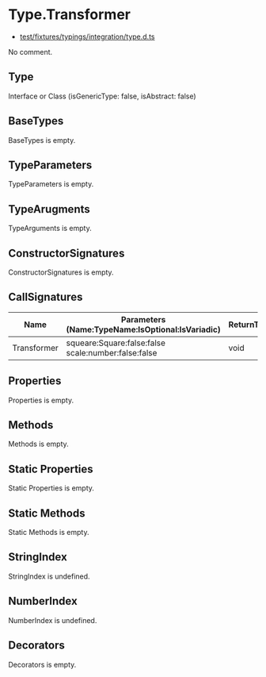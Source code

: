 # Type.Transformer

* [test/fixtures/typings/integration/type.d.ts](/test/fixtures/typings/integration/type.d.ts#L51)

No comment.

## Type

Interface or Class (isGenericType: false, isAbstract: false)

## BaseTypes

BaseTypes is empty.

## TypeParameters

TypeParameters is empty.

## TypeArugments

TypeArguments is empty.

## ConstructorSignatures

ConstructorSignatures is empty.

## CallSignatures

Name|Parameters (Name:TypeName:IsOptional:IsVariadic)|ReturnTypeName|TypePredicate|Comment
---|---|---|---|---
Transformer|squeare:Square:false:false scale:number:false:false |void||

## Properties

Properties is empty.

## Methods

Methods is empty.

## Static Properties

Static Properties is empty.

## Static Methods

Static Methods is empty.

## StringIndex

StringIndex is undefined.

## NumberIndex

NumberIndex is undefined.

## Decorators

Decorators is empty.
